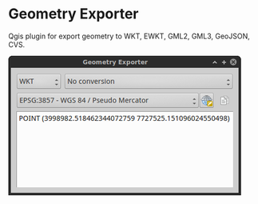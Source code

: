 # Geometry Exporter

Qgis plugin for export geometry to WKT, EWKT, GML2, GML3, GeoJSON, CVS.

![screenshot](docs/screenshot.png)
